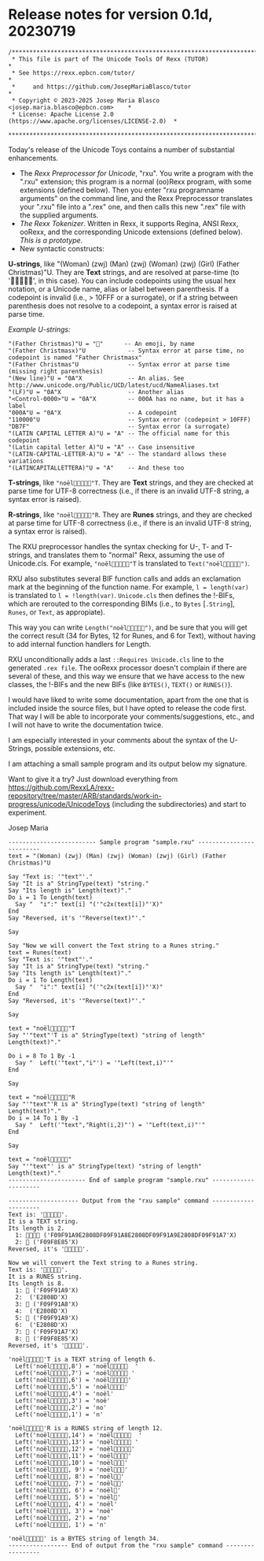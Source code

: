 # Release notes for version 0.1d, 20230719

```
/******************************************************************************
 * This file is part of The Unicode Tools Of Rexx (TUTOR)                     *
 * See https://rexx.epbcn.com/tutor/                                          *
 *     and https://github.com/JosepMariaBlasco/tutor                          *
 * Copyright © 2023-2025 Josep Maria Blasco <josep.maria.blasco@epbcn.com>    *
 * License: Apache License 2.0 (https://www.apache.org/licenses/LICENSE-2.0)  *
 ******************************************************************************/
```

Today's release of the Unicode Toys contains a number of substantial enhancements.

* The _Rexx Preprocessor for Unicode_, "rxu". You write a program with the ".rxu" extension; this program is a normal (oo)Rexx program, with some extensions (defined below). Then you enter "rxu programname arguments" on the command line, and the Rexx Preprocessor translates your ".rxu" file into a ".rex" one, and then calls this new ".rex" file with the supplied arguments.
* _The Rexx Tokenizer_. Written in Rexx, it supports Regina, ANSI Rexx, ooRexx, and the corresponding Unicode extensions (defined below). _This is a prototype_.
* New syntactic constructs:

__U-strings__, like "(Woman) (zwj) (Man) (zwj) (Woman) (zwj) (Girl) (Father Christmas)"U. They are __Text__ strings, and are resolved at parse-time (to '👩‍👨‍👩‍👧🎅', in this case).
You can include codepoints using the usual hex notation, or a Unicode name, alias or label between parenthesis. If a codepoint is invalid (i.e., > 10FFF or a surrogate), or if a string between parenthesis does not resolve to a codepoint, a syntax error is raised at parse time.

_Example U-strings:_

```rexx {unicode}
"(Father Christmas)"U = "🎅"      -- An emoji, by name
"(Father Christmasx)"U            -- Syntax error at parse time, no codepoint is named "Father Christmasx"
"(Father Christmas"U              -- Syntax error at parse time (missing right parenthesis)
"(New line)"U = "0A"X             -- An alias. See http://www.unicode.org/Public/UCD/latest/ucd/NameAliases.txt
"(LF)"U = "0A"X                   -- Another alias
"<Control-0000>"U = "0A"X         -- 000A has no name, but it has a label
"000A"U = "0A"X                   -- A codepoint
"110000"U                         -- Syntax error (codepoint > 10FFF)
"DB7F"                            -- Syntax error (a surrogate)
"(LATIN CAPITAL LETTER A)"U = "A" -- The official name for this codepoint
"(Latin capital letter A)"U = "A" -- Case insensitive
"(LATIN-CAPITAL-LETTER-A)"U = "A" -- The standard allows these variations
"(LATINCAPITALLETTERA)"U = "A"    -- And these too
```

__T-strings__, like `"noël👩‍👨‍👩‍👧🎅"T`. They are __Text__ strings, and they are checked at parse time for UTF-8 correctness (i.e., if there is an invalid UTF-8 string, a syntax error is raised).

__R-strings__, like `"noël👩‍👨‍👩‍👧🎅"R`. They are __Runes__ strings, and they are checked at parse time for UTF-8 correctness (i.e., if there is an invalid UTF-8 string, a syntax error is raised).

The RXU preprocessor handles the syntax checking for U-, T- and T-strings, and translates them to "normal" Rexx, assuming the use of Unicode.cls.
For example, `"noël👩‍👨‍👩‍👧🎅"T` is translated to `Text("noël👩‍👨‍👩‍👧🎅")`.

RXU also substitutes several BIF function calls and adds an exclamation mark at the beginning of the function name.
For example, ``l = length(var)`` is translated to ``l = !length(var)``. ``Unicode.cls`` then defines the !-BIFs, which are rerouted to the corresponding BIMs (i.e., to ``Bytes`` [``.String``], ``Runes``,
or ``Text``, as appropiate).

This way you can write ``Length("noël👩‍👨‍👩‍👧🎅")``, and be sure that you will get the correct result (34 for Bytes, 12 for Runes, and 6 for Text), without having to add internal function handlers for Length.

RXU unconditionally adds a last ``::Requires Unicode.cls`` line to the generated ``.rex file``.
The ooRexx processor doesn't complain if there are several of these, and this way we ensure that we have access to the new classes, the !-BIFs and the new BIFs (like ``BYTES()``, ``TEXT()`` or ``RUNES()``).

I would have liked to write some documentation, apart from the one that is included inside the source files, but I have opted to release the code first. That way I will be able to incorporate your comments/suggestions, etc., and I will not have to write the documentation twice.

I am especially interested in your comments about the syntax of the U-Strings, possible extensions, etc.

I am attaching a small sample program and its output below my signature.

Want to give it a try? Just download everything from https://github.com/RexxLA/rexx-repository/tree/master/ARB/standards/work-in-progress/unicode/UnicodeToys (including the subdirectories) and start to experiment.

  Josep Maria

```rexx {unicode}
------------------------- Sample program "sample.rxu" -------------------------
text = "(Woman) (zwj) (Man) (zwj) (Woman) (zwj) (Girl) (Father Christmas)"U

Say "Text is: '"text"'."
Say "It is a" StringType(text) "string."
Say "Its length is" Length(text)"."
Do i = 1 To Length(text)
  Say "  "i":" text[i] "('"c2x(text[i])"'X)"
End
Say "Reversed, it's '"Reverse(text)"'."

Say

Say "Now we will convert the Text string to a Runes string."
text = Runes(text)
Say "Text is: '"text"'."
Say "It is a" StringType(text) "string."
Say "Its length is" Length(text)"."
Do i = 1 To Length(text)
  Say "  "i":" text[i] "('"c2x(text[i])"'X)"
End
Say "Reversed, it's '"Reverse(text)"'."

Say

text = "noël👩‍👨‍👩‍👧🎅"T
Say "'"text"'T is a" StringType(text) "string of length" Length(text)"."

Do i = 8 To 1 By -1
  Say "  Left('"text","i"') = '"Left(text,i)"'"
End

Say

text = "noël👩‍👨‍👩‍👧🎅"R
Say "'"text"'R is a" StringType(text) "string of length" Length(text)"."
Do i = 14 To 1 By -1
  Say "  Left('"text","Right(i,2)"') = '"Left(text,i)"'"
End

Say

text = "noël👩‍👨‍👩‍👧🎅"
Say "'"text"' is a" StringType(text) "string of length" Length(text)"."
---------------------- End of sample program "sample.rxu" ---------------------
```

```
-------------------- Output from the "rxu sample" command ---------------------
Text is: '👩‍👨‍👩‍👧🎅'.
It is a TEXT string.
Its length is 2.
  1: 👩‍👨‍👩‍👧 ('F09F91A9E2808DF09F91A8E2808DF09F91A9E2808DF09F91A7'X)
  2: 🎅 ('F09F8E85'X)
Reversed, it's '🎅👩‍👨‍👩‍👧'.

Now we will convert the Text string to a Runes string.
Text is: '👩‍👨‍👩‍👧🎅'.
It is a RUNES string.
Its length is 8.
  1: 👩 ('F09F91A9'X)
  2: ‍ ('E2808D'X)
  3: 👨 ('F09F91A8'X)
  4: ‍ ('E2808D'X)
  5: 👩 ('F09F91A9'X)
  6: ‍ ('E2808D'X)
  7: 👧 ('F09F91A7'X)
  8: 🎅 ('F09F8E85'X)
Reversed, it's '🎅👧‍👩‍👨‍👩'.

'noël👩‍👨‍👩‍👧🎅'T is a TEXT string of length 6.
  Left('noël👩‍👨‍👩‍👧🎅,8') = 'noël👩‍👨‍👩‍👧🎅  '
  Left('noël👩‍👨‍👩‍👧🎅,7') = 'noël👩‍👨‍👩‍👧🎅 '
  Left('noël👩‍👨‍👩‍👧🎅,6') = 'noël👩‍👨‍👩‍👧🎅'
  Left('noël👩‍👨‍👩‍👧🎅,5') = 'noël👩‍👨‍👩‍👧'
  Left('noël👩‍👨‍👩‍👧🎅,4') = 'noël'
  Left('noël👩‍👨‍👩‍👧🎅,3') = 'noë'
  Left('noël👩‍👨‍👩‍👧🎅,2') = 'no'
  Left('noël👩‍👨‍👩‍👧🎅,1') = 'n'

'noël👩‍👨‍👩‍👧🎅'R is a RUNES string of length 12.
  Left('noël👩‍👨‍👩‍👧🎅,14') = 'noël👩‍👨‍👩‍👧🎅  '
  Left('noël👩‍👨‍👩‍👧🎅,13') = 'noël👩‍👨‍👩‍👧🎅 '
  Left('noël👩‍👨‍👩‍👧🎅,12') = 'noël👩‍👨‍👩‍👧🎅'
  Left('noël👩‍👨‍👩‍👧🎅,11') = 'noël👩‍👨‍👩‍👧'
  Left('noël👩‍👨‍👩‍👧🎅,10') = 'noël👩‍👨‍👩‍'
  Left('noël👩‍👨‍👩‍👧🎅, 9') = 'noël👩‍👨‍👩'
  Left('noël👩‍👨‍👩‍👧🎅, 8') = 'noël👩‍👨‍'
  Left('noël👩‍👨‍👩‍👧🎅, 7') = 'noël👩‍👨'
  Left('noël👩‍👨‍👩‍👧🎅, 6') = 'noël👩‍'
  Left('noël👩‍👨‍👩‍👧🎅, 5') = 'noël👩'
  Left('noël👩‍👨‍👩‍👧🎅, 4') = 'noël'
  Left('noël👩‍👨‍👩‍👧🎅, 3') = 'noë'
  Left('noël👩‍👨‍👩‍👧🎅, 2') = 'no'
  Left('noël👩‍👨‍👩‍👧🎅, 1') = 'n'

'noël👩‍👨‍👩‍👧🎅' is a BYTES string of length 34.
----------------- End of output from the "rxu sample" command -----------------
```
